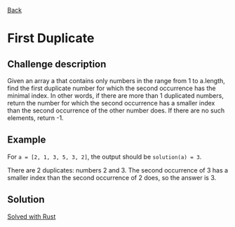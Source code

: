[Back](../README.md)

# First Duplicate

## Challenge description

Given an array a that contains only numbers in the range from 1 to a.length, find the first duplicate number for which the second occurrence has the minimal index. In other words, if there are more than 1 duplicated numbers, return the number for which the second occurrence has a smaller index than the second occurrence of the other number does. If there are no such elements, return -1.

## Example

For `a = [2, 1, 3, 5, 3, 2]`, the output should be `solution(a) = 3`.

There are 2 duplicates: numbers 2 and 3. The second occurrence of 3 has a smaller index than the second occurrence of 2 does, so the answer is 3.


## Solution

[Solved with Rust](first_duplicate.rs)
